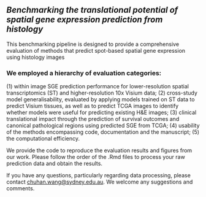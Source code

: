 ## _Benchmarking the translational potential of spatial gene expression prediction from histology_

This benchmarking pipeline is designed to provide a comprehensive evaluation of methods that predict spot-based spatial gene expression using histology images

### We employed a hierarchy of evaluation categories: 
(1) within image SGE prediction performance for lower-resolution spatial transcriptomics (ST) and higher-resolution 10x Visium data; 
(2) cross-study model generalisability, evaluated by applying models trained on ST data to predict Visium tissues, as well as to predict TCGA images to identify whether models were useful for predicting existing H&E images;
(3) clinical translational impact through the prediction of survival outcomes and canonical pathological regions using predicted SGE from TCGA; 
(4) usability of the methods encompassing code, documentation and the manuscript; 
(5) the computational efficiency.

We provide the code to reproduce the evaluation results and figures from our work. Please follow the order of the .Rmd files to process your raw prediction data and obtain the results.

If you have any questions, particularly regarding data processing, please contact chuhan.wang@sydney.edu.au. We welcome any suggestions and comments.
